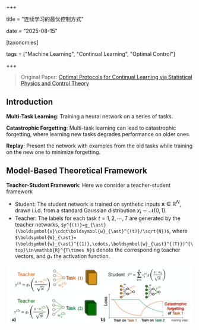 +++

title = "连续学习的最优控制方式"

date = "2025-08-15"

[taxonomies]

tags = ["Machine Learning", "Continual Learning", "Optimal Control"]

+++

> Original Paper: [Optimal Protocols for Continual Learning via Statistical Physics and Control Theory](https://www.123865.com/s/plj7Vv-fvR23)

## Introduction

**Multi-Task Learning**: Training a neural network on a series of tasks.

**Catastrophic Forgetting**: Multi-task learning can lead to catastrophic forgetting, where learning new tasks degrades performance on older ones.

**Replay**: Present the network with examples from the old tasks while training on the new one to minimize forgetting.

## Model-Based Theoretical Framework

**Teacher-Student Framework**: Here we consider a teacher-student framework

- Student: The student network is trained on synthetic inputs $\boldsymbol{x} \in \mathbb{R}^N$, drawn i.i.d. from a standard Gaussian distribution $x_i \sim \mathcal{N}(0, 1)$.
- Teacher: The labels for each task $t = 1,2,\cdots, T$ are generated by the teacher networks, `$y^{(t)}=g_{\ast}(\boldsymbol{x}\cdot\boldsymbol{w}_{\ast}^{(t)}/\sqrt{N})$`, where `$\boldsymbol{W}_{\ast}=(\boldsymbol{w}_{\ast}^{(1)},\cdots,\boldsymbol{w}_{\ast}^{(T)})^{\top}\in\mathbb{R}^{T\times N}$` denote the corresponding teacher vectors, and $g_{\ast}$ the activation function.

![image](assets/image-20250815095756-eyuazzc.png "Representation of the continual learning task in the teacher-student setting: (a) A student network is trained on i.i.d. inputs from two teacher networks, defining two different tasks; (b) Sequential training results in catastrophic forgetting.")

‍

‍

